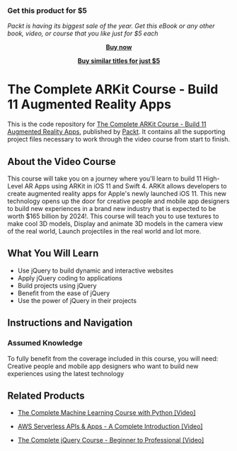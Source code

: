 
### Get this product for $5

<i>Packt is having its biggest sale of the year. Get this eBook or any other book, video, or course that you like just for $5 each</i>


<b><p align='center'>[Buy now](https://packt.link/9781789958775)</p></b>


<b><p align='center'>[Buy similar titles for just $5](https://subscription.packtpub.com/search)</p></b>


# The Complete ARKit Course - Build 11 Augmented Reality Apps
This is the code repository for [The Complete ARKit Course - Build 11 Augmented Reality Apps](https://www.packtpub.com/web-development/complete-jquery-course-beginner-professional-video?utm_source=github&utm_medium=repository&utm_campaign=9781789612837), published by [Packt](https://www.packtpub.com/?utm_source=github). It contains all the supporting project files necessary to work through the video course from start to finish.
## About the Video Course
This course will take you on a journey where you'll learn to build 11 High-Level AR Apps using ARKit in iOS 11 and Swift 4. ARKit allows developers to create augmented reality apps for Apple's newly launched iOS 11. This new technology opens up the door for creative people and mobile app designers to build new experiences in a brand new industry that is expected to be worth $165 billion by 2024!. This course will teach you to use textures to make cool 3D models, Display and animate 3D models in the camera view of the real world, Launch projectiles in the real world and lot more.

<H2>What You Will Learn</H2>
<DIV class=book-info-will-learn-text>
<UL>
<LI>Use jQuery to build dynamic and interactive websites 
<LI>Apply jQuery coding to applications 
<LI>Build projects using jQuery 
<LI>Benefit from the ease of jQuery 
<LI>Use the power of jQuery in their projects </LI></UL></DIV>

## Instructions and Navigation
### Assumed Knowledge
To fully benefit from the coverage included in this course, you will need:<br/>
Creative people and mobile app designers who want to build new experiences using the latest technology

## Related Products
* [The Complete Machine Learning Course with Python [Video]](https://www.packtpub.com/application-development/complete-machine-learning-course-python-video?utm_source=github&utm_medium=repository&utm_campaign=9781789953725)

* [AWS Serverless APIs & Apps - A Complete Introduction [Video]](https://www.packtpub.com/virtualization-and-cloud/aws-serverless-apis-apps-complete-introduction-video?utm_source=github&utm_medium=repository&utm_campaign=9781789954340)

* [The Complete jQuery Course - Beginner to Professional [Video]](https://www.packtpub.com/web-development/complete-jquery-course-beginner-professional-video?utm_source=github&utm_medium=repository&utm_campaign=9781789612837)

